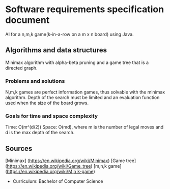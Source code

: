 # Software requirements specification document

AI for a n,m,k game(k-in-a-row on a m x n board) using Java.

## Algorithms and data structures

Minimax algorithm with alpha-beta pruning and a game tree that is a directed graph.

### Problems and solutions

N,m,k games are perfect information games, thus solvable with the minimax algorithm. Depth of the search must be limited and an evaluation function used when the size of the board grows.

### Goals for time and space complexity

Time: O(m^(d/2)) Space: O(md), where m is the number of legal moves and d is the max depth of the search.

## Sources 

[Minimax] (https://en.wikipedia.org/wiki/Minimax)
[Game tree] (https://en.wikipedia.org/wiki/Game_tree)
[m,n,k game] (https://en.wikipedia.org/wiki/M,n,k-game)

* Curriculum: Bachelor of Computer Science